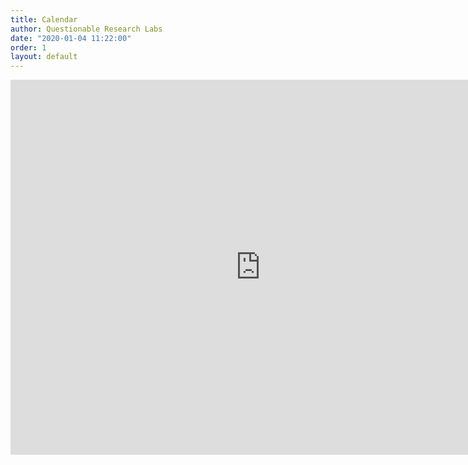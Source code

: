 ```yaml
---
title: Calendar
author: Questionable Research Labs
date: "2020-01-04 11:22:00"
order: 1
layout: default
---
```


<iframe src="https://calendar.google.com/calendar/embed?height=600&amp;wkst=1&amp;bgcolor=%23ffffff&amp;ctz=Pacific%2FAuckland&amp;src=ZXZlbnRzQHF1ZXN0aW9uYWJsZS5jby5ueg&amp;src=ZW4ubmV3X3plYWxhbmQjaG9saWRheUBncm91cC52LmNhbGVuZGFyLmdvb2dsZS5jb20&amp;color=%23039BE5&amp;color=%230B8043&amp;showTz=0&amp;showPrint=0&amp;hl=en_GB" style="border-width:0" width="800" height="600" frameborder="0" scrolling="no"></iframe>